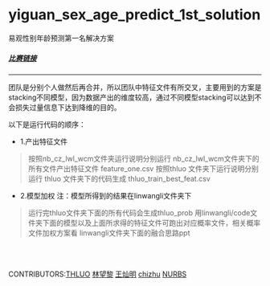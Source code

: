 # yiguan_sex_age_predict_1st_solution 
易观性别年龄预测第一名解决方案

##### [比赛链接](https://www.tinymind.cn/competitions/43)
--------

团队是分别个人做然后再合并，所以团队中特征文件有所交叉，主要用到的方案是stacking不同模型，因为数据产出的维度较高，通过不同模型stacking可以达到不会损失过量信息下达到降维的目的。

以下是运行代码的顺序：

* 1.产出特征文件 

> 按照nb_cz_lwl_wcm文件夹运行说明分别运行 nb_cz_lwl_wcm文件夹下的所有文件产出特征文件 feature_one.csv
> 按照thluo 文件夹下运行说明分别运行 thluo 文件夹下的代码生成 thluo_train_best_feat.csv

* 2.模型加权
注：模型所得到的结果在linwangli文件夹下

> 运行完thluo文件夹下面的所有代码会生成thluo_prob
> 用linwangli/code文件夹下面的模型以及上面所求得的特征文件可跑出对应概率文件，相关概率文件加权方案看 linwangli文件夹下面的融合思路ppt

<br>
<br>

CONTRIBUTORS:[THLUO](https://github.com/THLUO)   [林望黎](https://lwl)   [王灿明](https://github.com/PuckWong)   [chizhu](https://github.com/chizhu) [NURBS](github.com/NURBS)






